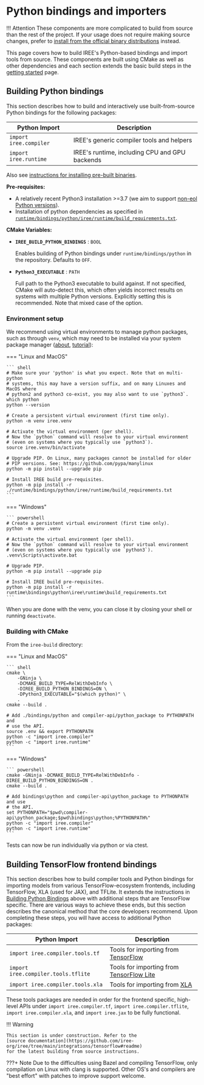 # Python bindings and importers

!!! Attention
    These components are more complicated to build from source than the rest of
    the project. If your usage does not require making source changes, prefer to
    [install from the official binary distributions](../bindings/python.md#installing-iree-packages)
    instead.

This page covers how to build IREE's Python-based bindings and import tools from
source. These components are built using CMake as well as other dependencies and
each section extends the basic build steps in the
[getting started](./getting-started.md) page.

## Building Python bindings

This section describes how to build and interactively use built-from-source
Python bindings for the following packages:

| Python Import          | Description                                    |
|------------------------|------------------------------------------------|
| `import iree.compiler` | IREE's generic compiler tools and helpers      |
| `import iree.runtime`  | IREE's runtime, including CPU and GPU backends |

Also see [instructions for installing pre-built binaries](../bindings/python.md).

**Pre-requisites:**

* A relatively recent Python3 installation >=3.7 (we aim to support
  [non-eol Python versions](https://endoflife.date/python)).
* Installation of python dependencies as specified in
  [`runtime/bindings/python/iree/runtime/build_requirements.txt`](https://github.com/iree-org/iree/blob/main/runtime/bindings/python/iree/runtime/build_requirements.txt).

**CMake Variables:**

* **`IREE_BUILD_PYTHON_BINDINGS`** : `BOOL`

    Enables building of Python bindings under `runtime/bindings/python` in the
    repository. Defaults to `OFF`.

* **`Python3_EXECUTABLE`** : `PATH`

    Full path to the Python3 executable to build against. If not specified, CMake
    will auto-detect this, which often yields incorrect results on systems
    with multiple Python versions. Explicitly setting this is recommended.
    Note that mixed case of the option.

### Environment setup

We recommend using virtual environments to manage python packages, such
as through `venv`, which may need to be installed via your system
package manager ([about](https://docs.python.org/3/library/venv.html),
[tutorial](https://docs.python.org/3/tutorial/venv.html)):

=== "Linux and MacOS"

    ``` shell
    # Make sure your 'python' is what you expect. Note that on multi-python
    # systems, this may have a version suffix, and on many Linuxes and MacOS where
    # python2 and python3 co-exist, you may also want to use `python3`.
    which python
    python --version

    # Create a persistent virtual environment (first time only).
    python -m venv iree.venv

    # Activate the virtual environment (per shell).
    # Now the `python` command will resolve to your virtual environment
    # (even on systems where you typically use `python3`).
    source iree.venv/bin/activate

    # Upgrade PIP. On Linux, many packages cannot be installed for older
    # PIP versions. See: https://github.com/pypa/manylinux
    python -m pip install --upgrade pip

    # Install IREE build pre-requisites.
    python -m pip install -r ./runtime/bindings/python/iree/runtime/build_requirements.txt
    ```

=== "Windows"

    ``` powershell
    # Create a persistent virtual environment (first time only).
    python -m venv .venv

    # Activate the virtual environment (per shell).
    # Now the `python` command will resolve to your virtual environment
    # (even on systems where you typically use `python3`).
    .venv\Scripts\activate.bat

    # Upgrade PIP.
    python -m pip install --upgrade pip

    # Install IREE build pre-requisites.
    python -m pip install -r runtime\bindings\python\iree\runtime\build_requirements.txt
    ```

When you are done with the venv, you can close it by closing your shell
or running `deactivate`.

### Building with CMake

From the `iree-build` directory:

=== "Linux and MacOS"

    ``` shell
    cmake \
        -GNinja \
        -DCMAKE_BUILD_TYPE=RelWithDebInfo \
        -DIREE_BUILD_PYTHON_BINDINGS=ON \
        -DPython3_EXECUTABLE="$(which python)" \
        .
    cmake --build .

    # Add ./bindings/python and compiler-api/python_package to PYTHONPATH and
    # use the API.
    source .env && export PYTHONPATH
    python -c "import iree.compiler"
    python -c "import iree.runtime"
    ```

=== "Windows"

    ``` powershell
    cmake -GNinja -DCMAKE_BUILD_TYPE=RelWithDebInfo -DIREE_BUILD_PYTHON_BINDINGS=ON .
    cmake --build .

    # Add bindings\python and compiler-api\python_package to PYTHONPATH and use
    # the API.
    set PYTHONPATH="$pwd\compiler-api\python_package;$pwd\bindings\python;%PYTHONPATH%"
    python -c "import iree.compiler"
    python -c "import iree.runtime"
    ```

Tests can now be run individually via python or via ctest.

## Building TensorFlow frontend bindings

This section describes how to build compiler tools and Python bindings for
importing models from various TensorFlow-ecosystem frontends, including
TensorFlow, XLA (used for JAX), and TFLite. It extends the instructions in
[Building Python Bindings](#building-python-bindings) above with additional
steps that are TensorFlow specific. There are various ways to achieve these
ends, but this section describes the canonical method that the core
developers recommend. Upon completing these steps, you will have access to
additional Python packages:

| Python Import                       | Description                                                                 |
|-------------------------------------|-----------------------------------------------------------------------------|
| `import iree.compiler.tools.tf`     | Tools for importing from [TensorFlow](https://www.tensorflow.org/)          |
| `import iree.compiler.tools.tflite` | Tools for importing from [TensorFlow Lite](https://www.tensorflow.org/lite) |
| `import iree.compiler.tools.xla`    | Tools for importing from [XLA](https://www.tensorflow.org/xla)              |

These tools packages are needed in order for the frontend specific, high-level
APIs under `import iree.compiler.tf`, `import iree.compiler.tflite`,
`import iree.compiler.xla`, and `import iree.jax` to be fully functional.

!!! Warning

    This section is under construction. Refer to the
    [source documentation](https://github.com/iree-org/iree/tree/main/integrations/tensorflow#readme)
    for the latest building from source instructions.

???+ Note
    Due to the difficulties using Bazel and compiling TensorFlow, only
    compilation on Linux with clang is supported. Other OS's and compilers are
    "best effort" with patches to improve support welcome.
